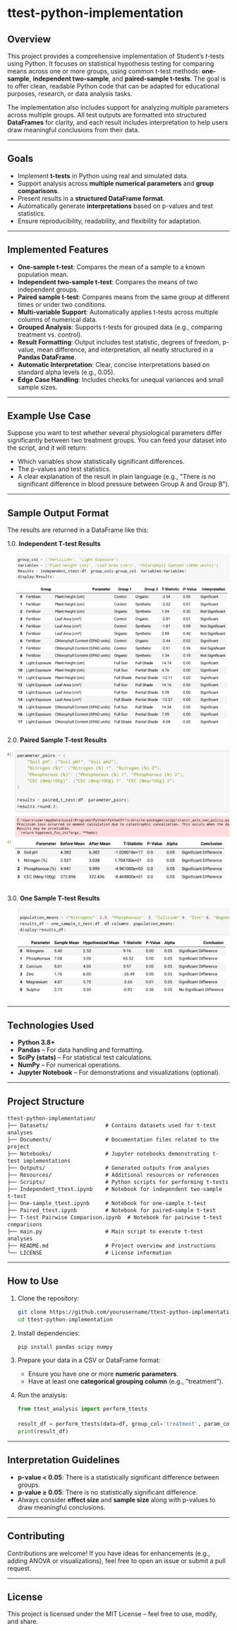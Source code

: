 # **ttest-python-implementation**

## **Overview**

This project provides a comprehensive implementation of Student’s *t*-tests using Python. It focuses on statistical hypothesis testing for comparing means across one or more groups, using common t-test methods: **one-sample**, **independent two-sample**, and **paired-sample t-tests**. The goal is to offer clean, readable Python code that can be adapted for educational purposes, research, or data analysis tasks.

The implementation also includes support for analyzing multiple parameters across multiple groups. All test outputs are formatted into structured **DataFrames** for clarity, and each result includes interpretation to help users draw meaningful conclusions from their data.

---

## **Goals**

* Implement **t-tests** in Python using real and simulated data.
* Support analysis across **multiple numerical parameters** and **group comparisons**.
* Present results in a **structured DataFrame format**.
* Automatically generate **interpretations** based on p-values and test statistics.
* Ensure reproducibility, readability, and flexibility for adaptation.

---

## **Implemented Features**

* **One-sample t-test**: Compares the mean of a sample to a known population mean.
* **Independent two-sample t-test**: Compares the means of two independent groups.
* **Paired sample t-test**: Compares means from the same group at different times or under two conditions.
* **Multi-variable Support**: Automatically applies t-tests across multiple columns of numerical data.
* **Grouped Analysis**: Supports t-tests for grouped data (e.g., comparing treatment vs. control).
* **Result Formatting**: Output includes test statistic, degrees of freedom, p-value, mean difference, and interpretation, all neatly structured in a **Pandas DataFrame**.
* **Automatic Interpretation**: Clear, concise interpretations based on standard alpha levels (e.g., 0.05).
* **Edge Case Handling**: Includes checks for unequal variances and small sample sizes.

---

## **Example Use Case**

Suppose you want to test whether several physiological parameters differ significantly between two treatment groups. You can feed your dataset into the script, and it will return:

* Which variables show statistically significant differences.
* The p-values and test statistics.
* A clear explanation of the result in plain language (e.g., "There is no significant difference in blood pressure between Group A and Group B").

---

## **Sample Output Format**

The results are returned in a DataFrame like this:

1.0. **Independent T-test Results**

![Independent ttest results](./Resources/Independent_ttest.jpg)

2.0. **Paired Sample T-test Results**

![Paired Sample T-test Results](./Resources/paired_ttest.jpg)

3.0. **One Sample T-test Results**

![One Sample T-test Results](./Resources/one_sample_ttest.jpg)

---

## **Technologies Used**

* **Python 3.8+**
* **Pandas** – For data handling and formatting.
* **SciPy (stats)** – For statistical test calculations.
* **NumPy** – For numerical operations.
* **Jupyter Notebook** – For demonstrations and visualizations (optional).

---

## **Project Structure**

```
ttest-python-implementation/
├── Datasets/                  # Contains datasets used for t-test analyses
├── Documents/                 # Documentation files related to the project
├── Notebooks/                 # Jupyter notebooks demonstrating t-test implementations
├── Outputs/                   # Generated outputs from analyses
├── Resources/                 # Additional resources or references
├── Scripts/                   # Python scripts for performing t-tests
├── Independent_ttest.ipynb    # Notebook for independent two-sample t-test
├── One-sample_ttest.ipynb     # Notebook for one-sample t-test
├── Paired_ttest.ipynb         # Notebook for paired-sample t-test
├── T-test Pairwise Comparison.ipynb  # Notebook for pairwise t-test comparisons
├── main.py                    # Main script to execute t-test analyses
├── README.md                  # Project overview and instructions
└── LICENSE                    # License information
```

---

## **How to Use**

1. Clone the repository:

   ```bash
   git clone https://github.com/yourusername/ttest-python-implementation.git
   cd ttest-python-implementation
   ```

2. Install dependencies:

   ```bash
   pip install pandas scipy numpy
   ```

3. Prepare your data in a CSV or DataFrame format:

   * Ensure you have one or more **numeric parameters**.
   * Have at least one **categorical grouping column** (e.g., "treatment").

4. Run the analysis:

   ```python
   from ttest_analysis import perform_ttests

   result_df = perform_ttests(data=df, group_col='treatment', param_cols=['bp', 'hr'])
   print(result_df)
   ```

---

## **Interpretation Guidelines**

* **p-value < 0.05**: There is a statistically significant difference between groups.
* **p-value ≥ 0.05**: There is no statistically significant difference.
* Always consider **effect size** and **sample size** along with p-values to draw meaningful conclusions.

---

## **Contributing**

Contributions are welcome! If you have ideas for enhancements (e.g., adding ANOVA or visualizations), feel free to open an issue or submit a pull request.

---

## **License**

This project is licensed under the MIT License – feel free to use, modify, and share.
